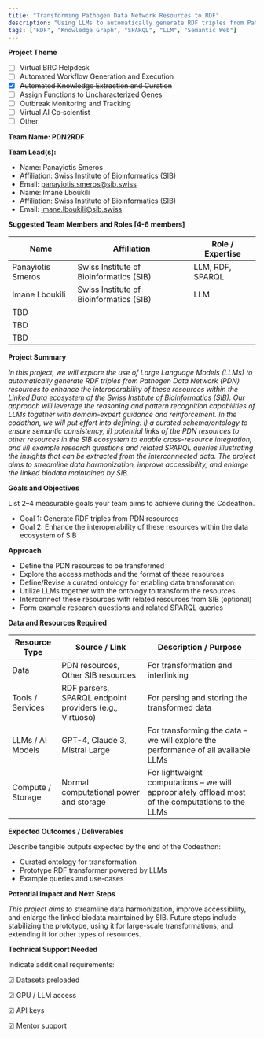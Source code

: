 ```yaml
---
title: "Transforming Pathogen Data Network Resources to RDF"
description: "Using LLMs to automatically generate RDF triples from Pathogen Data Network resources for improved semantic interoperability in the Linked Data ecosystem"
tags: ["RDF", "Knowledge Graph", "SPARQL", "LLM", "Semantic Web"]
---
```


**Project Theme**

- [ ] Virtual BRC Helpdesk  
- [ ] Automated Workflow Generation and Execution  
- [x] ~~Automated Knowledge Extraction and Curation~~  
- [ ] Assign Functions to Uncharacterized Genes  
- [ ] Outbreak Monitoring and Tracking  
- [ ] Virtual AI Co‑scientist  
- [ ] Other

**Team Name: PDN2RDF**

**Team Lead(s):** 

* Name: Panayiotis Smeros  
* Affiliation: Swiss Institute of Bioinformatics (SIB)  
* Email: [panayiotis.smeros@sib.swiss](mailto:panayiotis.smeros@sib.swiss)  
* Name: Imane Lboukili  
* Affiliation: Swiss Institute of Bioinformatics (SIB)  
* Email: imane.lboukili@sib.swiss

**Suggested Team Members and Roles \[4-6 members\]**

| Name | Affiliation | Role / Expertise |
| ----- | ----- | ----- |
| Panayiotis Smeros | Swiss Institute of Bioinformatics (SIB) | LLM, RDF, SPARQL |
| Imane Lboukili | Swiss Institute of Bioinformatics (SIB) | LLM |
| TBD |  |  |
| TBD |  |  |
| TBD |  |  |

**Project Summary**

*In this project, we will explore the use of Large Language Models (LLMs) to automatically generate RDF triples from Pathogen Data Network (PDN) resources to enhance the interoperability of these resources within the Linked Data ecosystem of the Swiss Institute of Bioinformatics (SIB). Our approach will leverage the reasoning and pattern recognition capabilities of LLMs together with domain-expert guidance and reinforcement. In the codathon, we will put effort into defining: i) a curated schema/ontology to ensure semantic consistency, ii) potential links of the PDN resources to other resources in the SIB ecosystem to enable cross-resource integration, and iii) example research questions and related SPARQL queries illustrating the insights that can be extracted from the interconnected data. The project aims to streamline data harmonization, improve accessibility, and enlarge the linked biodata maintained by SIB.*

**Goals and Objectives**

List 2–4 measurable goals your team aims to achieve during the Codeathon.

* Goal 1: Generate RDF triples from PDN resources  
* Goal 2: Enhance the interoperability of these resources within the data ecosystem of SIB

**Approach**

* Define the PDN resources to be transformed  
* Explore the access methods and the format of these resources  
* Define/Revise a curated ontology for enabling data transformation  
* Utilize LLMs together with the ontology to transform the resources  
* Interconnect these resources with related resources from SIB (optional)  
* Form example research questions and related SPARQL queries

**Data and Resources Required**

| Resource Type | Source / Link | Description / Purpose |
| ----- | ----- | ----- |
| Data | PDN resources, Other SIB resources | For transformation and interlinking |
| Tools / Services | RDF parsers, SPARQL endpoint providers (e.g., Virtuoso) | For parsing and storing the transformed data |
| LLMs / AI Models | GPT-4, Claude 3, Mistral Large | For transforming the data – we will explore the performance of all available LLMs |
| Compute / Storage | Normal computational power and storage | For lightweight computations – we will appropriately offload most of the computations to the LLMs |

**Expected Outcomes / Deliverables**

Describe tangible outputs expected by the end of the Codeathon:

* Curated ontology for transformation  
* Prototype RDF transformer powered by LLMs  
* Example queries and use-cases

**Potential Impact and Next Steps**

*This project aims to s*treamline data harmonization, improve accessibility, and enlarge the linked biodata maintained by SIB. Future steps include stabilizing the prototype, using it for large-scale transformations, and extending it for other types of resources.

**Technical Support Needed**

Indicate additional requirements:

☑ Datasets preloaded  

☑ GPU / LLM access  

☑ API keys  

☑ Mentor support